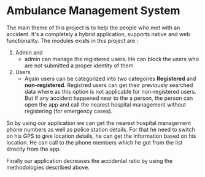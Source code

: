 # Ambulance Management System

The main theme of this project is to help the people who met with an accident. It's a completely a hybrid application, supports native and web functionality.
The modules exists in this project are :
1. Admin and
   + admin can manage the registered users. He can block the users who are not submitted a proper identity of them.
2. Users
   + Again users can be categorized into two categories **Registered** and **non-registered**. Registred users can get their previously searched data where as this option is not applicable for non-registered users. But If any accident happened near to the a person, the person can open the app and call the nearest hospital management without registering (for emergency cases).


So by using our application we can get the nearest hospital management phone numbers as well as police station details. For that he need to switch on his GPS to give location details, he can get the information based on his location. He can call to the phone members which he got from the list directly from the app.

Finally our application decreases the accidental ratio by using the methodologies described above.
